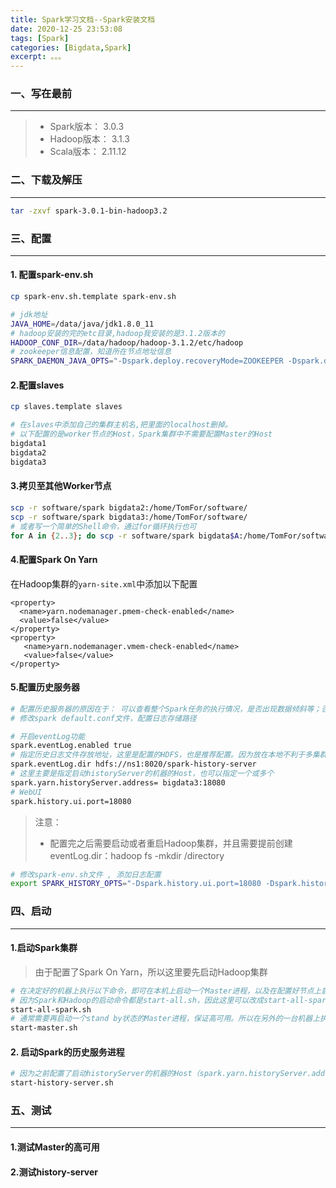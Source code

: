 ```yaml
---
title: Spark学习文档--Spark安装文档
date: 2020-12-25 23:53:08
tags: [Spark]
categories: [Bigdata,Spark]
excerpt: 。。。
---
```


### 一、写在最前
---

>- Spark版本： 3.0.3
>- Hadoop版本： 3.1.3
>- Scala版本： 2.11.12



### 二、下载及解压
---

```bash
tar -zxvf spark-3.0.1-bin-hadoop3.2
```



### 三、配置
---

#### 1. 配置spark-env.sh

```bash
cp spark-env.sh.template spark-env.sh

# jdk地址
JAVA_HOME=/data/java/jdk1.8.0_11
# hadoop安装的完的etc目录,hadoop我安装的是3.1.2版本的
HADOOP_CONF_DIR=/data/hadoop/hadoop-3.1.2/etc/hadoop
# zookeeper信息配置，知道所在节点地址信息
SPARK_DAEMON_JAVA_OPTS="-Dspark.deploy.recoveryMode=ZOOKEEPER -Dspark.deploy.zookeeper.url=bigdata1:2181,bigdata2:2181,bigdata3:2181 -Dspark.deploy.zookeeper.dir=/spark3.0"
```

#### 2.配置slaves

```bash
cp slaves.template slaves

# 在slaves中添加自己的集群主机名,把里面的localhost删掉。
# 以下配置的是worker节点的Host，Spark集群中不需要配置Master的Host
bigdata1
bigdata2
bigdata3
```

#### 3.拷贝至其他Worker节点

```bash
scp -r software/spark bigdata2:/home/TomFor/software/
scp -r software/spark bigdata3:/home/TomFor/software/
# 或者写一个简单的Shell命令，通过for循环执行也可
for A in {2..3}; do scp -r software/spark bigdata$A:/home/TomFor/software/;done
```

#### 4.配置Spark On Yarn
在Hadoop集群的`yarn-site.xml`中添加以下配置

```properties
<property>
  <name>yarn.nodemanager.pmem-check-enabled</name>
  <value>false</value>
</property>
<property>
   <name>yarn.nodemanager.vmem-check-enabled</name>
   <value>false</value>
</property>
```

#### 5.配置历史服务器

```bash
# 配置历史服务器的原因在于： 可以查看整个Spark任务的执行情况，是否出现数据倾斜等；否则当Spark任务执行完了之后就无法查看了
# 修改spark default.conf文件，配置日志存储路径

# 开启eventLog功能
spark.eventLog.enabled true
# 指定历史日志文件存放地址，这里是配置的HDFS，也是推荐配置。因为放在本地不利于多集群间的共享
spark.eventLog.dir hdfs://ns1:8020/spark-history-server
# 这里主要是指定启动historyServer的机器的Host，也可以指定一个或多个
spark.yarn.historyServer.address= bigdata3:18080
# WebUI
spark.history.ui.port=18080
```
>注意：
>- 配置完之后需要启动或者重启Hadoop集群，并且需要提前创建eventLog.dir：hadoop fs -mkdir /directory

```bash
# 修改spark-env.sh文件 , 添加日志配置
export SPARK_HISTORY_OPTS="-Dspark.history.ui.port=18080 -Dspark.history.fs.logDirectory=hdfs://ns1:8020/spark-history-server -Dspark.history.retainedApplications=30"
```

### 四、启动
---

#### 1.启动Spark集群
>由于配置了Spark On Yarn，所以这里要先启动Hadoop集群

```bash
# 在决定好的机器上执行以下命令，即可在本机上启动一个Master进程，以及在配置好节点上启动的Worker进程
# 因为Spark和Hadoop的启动命令都是start-all.sh，因此这里可以改成start-all-spark.sh
start-all-spark.sh
# 通常需要再启动一个stand by状态的Master进程，保证高可用。所以在另外的一台机器上执行以下命令
start-master.sh
```

#### 2. 启动Spark的历史服务进程
```bash
# 因为之前配置了启动historyServer的机器的Host（spark.yarn.historyServer.address），所以这里在Bigdata3上执行以下命令
start-history-server.sh
```



### 五、测试
---

#### 1.测试Master的高可用
#### 2.测试history-server